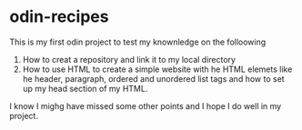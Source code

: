  
# odin-recipes
This is my first odin project to test my knownledge on the folloowing
1. How to creat a repository and link it to my local directory
2. How to use HTML to create a simple website with he HTML elemets like he header, paragraph, ordered and unordered list tags and how to set up my head section of my HTML.

I know I mighg have missed some other points and I hope I do well in my project.
